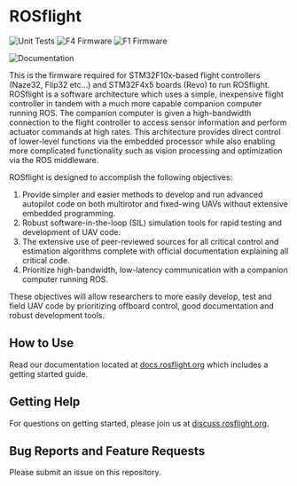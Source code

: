 # ROSflight

![Unit Tests](https://github.com/rosflight/firmware/workflows/Unit%20Tests/badge.svg)
![F4 Firmware](https://github.com/rosflight/firmware/workflows/F4%20Firmware/badge.svg)
![F1 Firmware](https://github.com/rosflight/firmware/workflows/F1%20Firmware/badge.svg)

![Documentation](https://github.com/rosflight/firmware/workflows/Documentation/badge.svg)

This is the firmware required for STM32F10x-based flight controllers (Naze32, Flip32 etc...) and STM32F4x5 boards (Revo) to run ROSflight. ROSflight is a software architecture which uses a simple, inexpensive flight controller in tandem with a much more capable companion computer running ROS. The companion computer is given a high-bandwidth connection to the flight controller to access sensor information and perform actuator commands at high rates. This architecture provides direct control of lower-level functions via the embedded processor while also enabling more complicated functionality such as vision processing and optimization via the ROS middleware.

ROSflight is designed to accomplish the following objectives:

1. Provide simpler and easier methods to develop and run advanced autopilot code on both multirotor and fixed-wing UAVs without extensive embedded programming.
2. Robust software-in-the-loop (SIL) simulation tools for rapid testing and development of UAV code.
3. The extensive use of peer-reviewed sources for all critical control and estimation algorithms complete with official documentation explaining all critical code.
4. Prioritize high-bandwidth, low-latency communication with a companion computer running ROS.

These objectives will allow researchers to more easily develop, test and field UAV code by prioritizing offboard control, good documentation and robust development tools.

## How to Use ##

Read our documentation located at [docs.rosflight.org](http://docs.rosflight.org) which includes a getting started guide.

## Getting Help ##

For questions on getting started, please join us at [discuss.rosflight.org](https://discuss.rosflight.org/).

## Bug Reports and Feature Requests ##

Please submit an issue on this repository.
